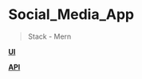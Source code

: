 # Social_Media_App
> Stack - Mern

**[UI](https://drive.google.com/file/d/1Mh94GlJxxJnEn3UqyFQKUNGMzuySK2uE/view?usp=drive_link)**

**[API](https://drive.google.com/file/d/1oxcDdwGvGBQtosRy72hJWQmgnuOzNE31/view?usp=sharing)** 
